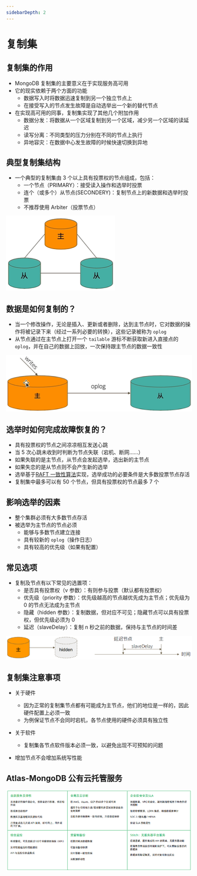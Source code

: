 ```yaml
---
sidebarDepth: 2
---
```


# 复制集

## 复制集的作用

 - MongoDB 复制集的主要意义在于实现服务高可用
 - 它的现实依赖于两个方面的功能
   - 数据写入时将数据迅速复制到另一个独立节点上
   - 在接受写入的节点发生故障是自动选举出一个新的替代节点
 - 在实现高可用的同事，复制集实现了其他几个附加作用
   - 数据分发：将数据从一个区域复制到另一个区域，减少另一个区域的读延迟
   - 读写分离：不同类型的压力分别在不同的节点上执行
   - 异地容灾：在数据中心发生故障的时候快速切换到异地

## 典型复制集结构

- 一个典型的复制集由 3 个以上具有投票权的节点组成，包括：
  - 一个节点（PRIMARY）：接受读入操作和选举时投票
  - 连个（或多个）从节点(SECONDERY)：复制节点上的新数据和选举时投票
  - 不推荐使用 Arbiter（投票节点）

![image.png](./assets/1616727985993-8c80b589-0adb-468a-b1b1-e9444e0d9998.png)

## 数据是如何复制的？

- 当一个修改操作，无论是插入、更新或者删除，达到主节点时，它对数据的操作将被记录下来（经过一系列必要的转换），这些记录被称为 `oplog`
- 从节点通过在主节点上打开一个 `tailable` 游标不断获取新进入直接点的 `oplog`，并在自己的数据上回放，一次保持跟主节点的数据一致性

![image.png](./assets/1616736435076-19160d34-62df-4528-9260-d5e68a4773e6.png)

## 选举时如何完成故障恢复的？

- 具有投票权的节点之间凉凉相互发送心跳
- 当 5 次心跳未收到时判断为节点失联（宕机、断网......）
- 如果失联的是主节点，从节点会发起选举，选出新的主节点
- 如果失恋的是从节点则不会产生新的选举
- 选举基于[RAFT 一致性算法](https://raft.github.io/)实现，选举成功的必要条件是大多数投票节点存活
- 复制集中最多可以有 50 个节点，但具有投票权的节点最多 7 个

## 影响选举的因素

- 整个集群必须有大多数节点存活
- 被选举为主节点的节点必须
  - 能够与多数节点建立连接
  - 具有较新的 `oplog`（操作日志）
  - 具有较高的优先级（如果有配置）

## 常见选项

- 复制及节点有以下常见的选置项：
  - 是否具有投票权（v 参数）：有则参与投票（默认都有投票权）
  - 优先级（priority 参数）：优先级越高的节点越优先成为主节点；优先级为 0 的节点无法成为主节点
  - 隐藏（hidden 参数）：复制数据，但对应不可见；隐藏节点可以具有投票权，但优先级必须为 0
  - 延迟（slaveDelay）：复制 n 秒之前的数据，保持与主节点的时间差

![image.png](./assets/1616737227979-ce259f0d-c75f-41ba-ae0e-63b358176af5.png)

## 复制集注意事项

- 关于硬件

  - 因为正常的复制集节点都有可能成为主节点，他们的地位是一样的，因此硬件配置上必须一致
  - 为例保证节点不会同时宕机，各节点使用的硬件必须具有独立性

- 关于软件

  - 复制集各节点软件版本必须一致，以避免出现不可预知的问题

- 增加节点不会增加系统写性能

## Atlas-MongoDB 公有云托管服务

![image.png](./assets/1616739691929-b7144c9f-c48e-451a-bae6-b9f2bb8e2f11.png)
